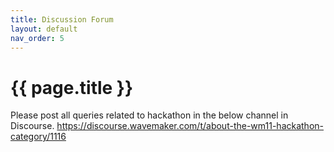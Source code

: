 ```yaml
---
title: Discussion Forum
layout: default
nav_order: 5
---
```


# {{ page.title }}

Please post all queries related to hackathon in the below channel in Discourse.
<a href="https://discourse.wavemaker.com/c/wm1hackathon/25" target="_blank">https://discourse.wavemaker.com/t/about-the-wm11-hackathon-category/1116</a>
